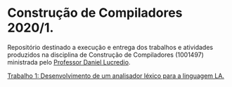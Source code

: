 # Construção de Compiladores 2020/1.

Repositório destinado a execução e entrega dos trabalhos e atividades produzidos na disciplina de Construção de Compiladores (1001497) ministrada pelo [Professor Daniel Lucredio](http://www2.dc.ufscar.br/~daniel/courses.html).


[Trabalho 1: Desenvolvimento de um analisador léxico para a linguagem LA.](https://github.com/Donderileo/Compiladores/tree/main/lexico-la)


